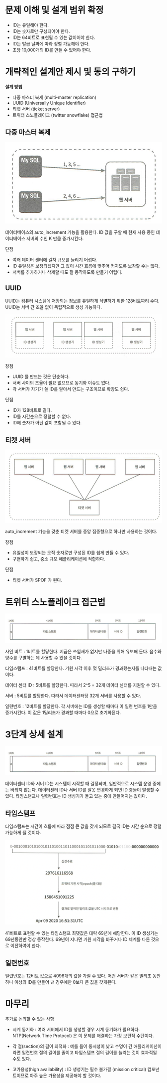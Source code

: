 # 문제 이해 및 설계 범위 확정
- ID는 유일해야 한다.
- ID는 숫자로만 구성되어야 한다.
- ID는 64비트로 표현될 수 있는 값이어야 한다.
- ID는 발급 날짜에 따라 정렬 가능해야 한다.
- 초당 10,000개의 ID를 만들 수 있어야 한다.

# 개략적인 설계안 제시 및 동의 구하기

**설계 방법**
- 다중 마스터 복제 (multi-master replication)
- UUID (Universally Unique Identifier)
- 티켓 서버 (ticket server)
- 트위터 스노플레이크 (twitter snowflake) 접근법

## 다중 마스터 복제
![img.png](assets/07_img.png)

데이터베이스의 auto_increment 기능을 활용한다.
ID 값을 구할 때 현재 사용 중인 데이터베이스 서버의 수인 K 만큼 증가시킨다.

단점
- 여러 데이터 센터에 걸쳐 규모를 늘리기 어렵다.
- ID 유일성은 보장되겠지만 그 값이 시간 흐름에 맞추어 커지도록 보장할 수는 없다.
- 서버를 추가하거나 삭제할 때도 잘 동작하도록 만들기 어렵다.

## UUID
UUID는 컴퓨터 시스템에 저장되는 정보를 유일하게 식별하기 위한 128비트짜리 수다.
UUID는 서버 간 조율 없이 독립적으로 생성 가능하다.

![img_1.png](assets/07_img_1.png)

장점
- UUID 를 만드는 것은 단순하다.
- 서버 사이의 조율이 필요 없으므로 동기화 이슈도 없다.
- 각 서버가 자기가 쓸 ID를 알아서 만드는 구조이므로 확장도 쉽다.

단점
- ID가 128비트로 길다.
- ID를 시간순으로 정렬할 수 없다.
- ID에 숫자가 아닌 값이 포함될 수 있다.

## 티켓 서버
![img_2.png](assets/07_img_2.png)

auto_increment 기능을 갖춘 티켓 서버를 중앙 집중형으로 하나만 사용하는 것이다.

장점
- 유일성이 보장되는 오직 숫자로만 구성된 ID를 쉽게 만들 수 있다.
- 구현하기 쉽고, 중소 규모 애플리케이션에 적합하다.

단점
- 티켓 서버가 SPOF 가 된다.

# 트위터 스노플레이크 접근법
![img_3.png](assets/07_img_3.png)

사인 비트 : 1비트를 할당한다. 지금은 쓰임새가 없지만 나중을 위해 유보해 둔다. 음수와 양수를 구별하는 데 사용할 수 있을 것이다.

타임스탬프 : 41비트를 할당한다. 기원 시각 이후 몇 밀리초가 경과했는지를 나타내는 값이다.

데이터 센터 ID : 5비트를 할당한다. 따라서 2^5 = 32개 데이터 센터를 지원할 수 있다.

서버 : 5비트를 할당한다. 따라서 데이터센터당 32개 서버를 사용할 수 있다.

일련번호 : 12비트를 할당한다. 각 서버에는 ID를 생성할 때마다 이 일련 번호를 1만큼 증가시킨다. 이 값은 1밀리초가 경과할 때마다 0으로 초기화된다.

# 3단계 상세 설계
![img_3.png](assets/07_img_3.png)

데이터센터 ID와 서버 ID는 시스템이 시작할 때 결정되며, 일반적으로 시스템 운영 중에는 바뀌지 않는다.
데이터센터 ID나 서버 ID를 잘못 변경하게 되면 ID 충돌이 발생할 수 있다.
타임스탬프나 일련번호는 ID 생성기가 돌고 있는 중에 만들어지는 값이다.

## 타임스탬프
타임스탬프는 시간이 흐름에 따라 점점 큰 값을 갖게 되므로 결국 ID는 시간 순으로 정렬 가능하게 될 것이다.

![img_4.png](assets/07_img_4.png)

41비트로 표현할 수 있는 타임스탬프 최댓값은 대략 69년에 해당한다.
이 ID 생성기는 69년동안만 정상 동작한다.
69년이 지나면 기원 시각을 바꾸거나 ID 체계를 다른 것으로 이전하여야 한다.

## 일련번호
일련번호는 12비트 값으로 4096개의 값을 가질 수 있다.
어떤 서버가 같은 밀리초 동안 하나 이상의 ID를 만들어 낸 경우에만 0보다 큰 값을 갖게된다.

# 마무리
추가로 논의할 수 있는 사항
- 시계 동기화 : 여러 서버에서 ID를 생성할 경우 시계 동기화가 필요하다. NTP(Network Time Protocol) 은 이 문제를 해결하는 가장 보편적 수단이다.

- 각 절(section)의 길이 최적화 : 예를 들어 동시성이 낮고 수명이 긴 애플리케이션이라면 일련번호 절의 길이를 줄이고 타임스탬프 절의 길이를 늘리는 것이 효과적일 수도 있다.

- 고가용성(high availability) : ID 생성기는 필수 불가결 (mission critical) 컴포넌트이므로 아주 높은 가용성을 제공해야 할 것이다.





